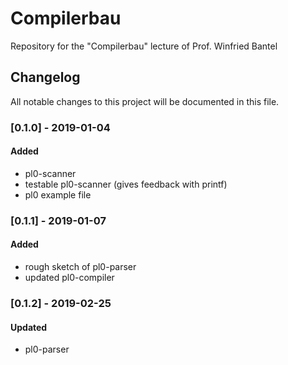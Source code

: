 # Compilerbau
Repository for the "Compilerbau" lecture of Prof. Winfried Bantel

## Changelog
All notable changes to this project will be documented in this file.

### [0.1.0] - 2019-01-04
#### Added
- pl0-scanner
- testable pl0-scanner (gives feedback with printf)
- pl0 example file

### [0.1.1] - 2019-01-07
#### Added
- rough sketch of pl0-parser
- updated pl0-compiler

### [0.1.2] - 2019-02-25
#### Updated
- pl0-parser




